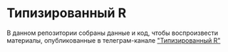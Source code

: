# Типизированный R

В данном репозитории собраны данные и код, чтобы воспроизвести материалы, опубликованные в телеграм-канале ["Типизированный R"](https://t.me/typed_rs)
